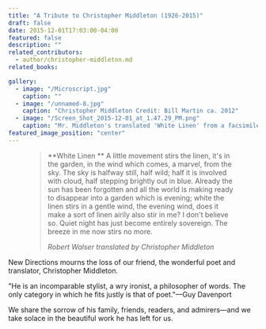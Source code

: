 ```yaml
---
title: "A Tribute to Christopher Middleton (1926-2015)"
draft: false
date: 2015-12-01T17:03:00-04:00
featured: false
description: ""
related_contributors:
  - author/christopher-middleton.md
related_books:

gallery:
  - image: "/Microscript.jpg"
    caption: ""
  - image: "/unnamed-8.jpg"
    caption: "Christopher Middleton Credit: Bill Martin ca. 2012"
  - image: "/Screen_Shot_2015-12-01_at_1.47.29_PM.png"
    caption: "Mr. Middleton's translated 'White Linen' from a facsimile Walser manuscript (illustrated here) as reproduced in Robert Walser, *Saite und Sehnsucht*, edited by Elio Fröhlich "
featured_image_position: "center"
---
```


<figure data-type="quote">

> **White Linen
> **
> A little movement stirs the linen,
> it's in the garden, in the wind
> which comes, a marvel, from the sky.
> The sky is halfway still, half wild;
> half it is involved with cloud,
> half stepping brightly out in blue.
> Already the sun has been forgotten
> and all the world is making ready
> to disappear into a garden
> which is evening; white the linen
> stirs in a gentle wind, the evening
> wind, does it make a sort of linen
> airily also stir in me?
> I don't believe so. Quiet night
> has just become entirely sovereign.
> The breeze in me now stirs no more.
>
> <cite>Robert Walser translated by Christopher Middleton</cite>

</figure>

New Directions mourns the loss of our friend, the wonderful poet and translator, Christopher Middleton.

"He is an incomparable stylist, a wry ironist, a philosopher of words. The only category in which he fits justly is that of poet."—Guy Davenport

We share the sorrow of his family, friends, readers, and admirers—and we take solace in the beautiful work he has left for us.
